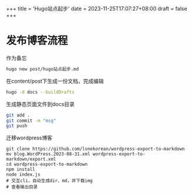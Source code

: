 +++
title = 'Hugo站点起步'
date = 2023-11-25T17:07:27+08:00
draft = false
+++

# 发布博客流程

作为备忘

~~~sh
hugo new post/hugo站点起步.md
~~~

在content/post下生成一份文档，完成编辑

~~~sh
hugo -d docs --buildDrafts
~~~

生成静态页面文件到docs目录

~~~sh
git add .
git commit -m "msg"
git push
~~~

迁移wordpress博客

~~~
git clone https://github.com/lonekorean/wordpress-export-to-markdown
mv blog.WordPress.2023-08-31.xml wordpress-export-to-markdown/export.xml
cd wordpress-export-to-markdown
npm install 
node index.js
# 交互cli，自动生成dir、md，并下载img
# 查看输出目录
~~~
